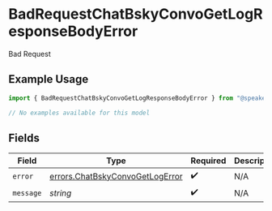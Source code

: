 # BadRequestChatBskyConvoGetLogResponseBodyError

Bad Request

## Example Usage

```typescript
import { BadRequestChatBskyConvoGetLogResponseBodyError } from "@speakeasy-sdks/bluesky/models/errors";

// No examples available for this model
```

## Fields

| Field                                                                              | Type                                                                               | Required                                                                           | Description                                                                        |
| ---------------------------------------------------------------------------------- | ---------------------------------------------------------------------------------- | ---------------------------------------------------------------------------------- | ---------------------------------------------------------------------------------- |
| `error`                                                                            | [errors.ChatBskyConvoGetLogError](../../models/errors/chatbskyconvogetlogerror.md) | :heavy_check_mark:                                                                 | N/A                                                                                |
| `message`                                                                          | *string*                                                                           | :heavy_check_mark:                                                                 | N/A                                                                                |